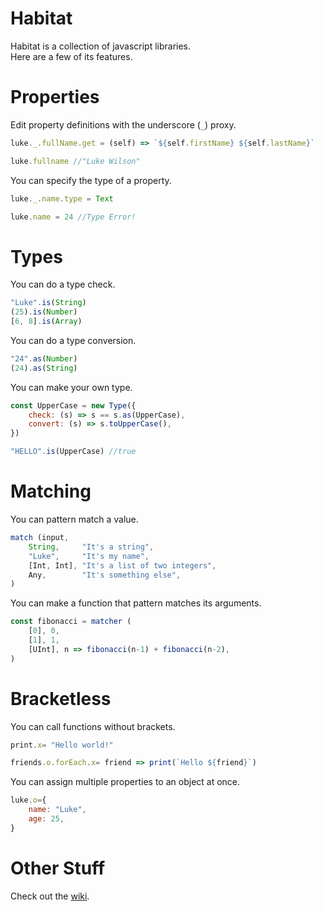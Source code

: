 # Habitat
Habitat is a collection of javascript libraries.<br>
Here are a few of its features.

# Properties
Edit property definitions with the underscore (`_`) proxy.
```js
luke._.fullName.get = (self) => `${self.firstName} ${self.lastName}`

luke.fullname //"Luke Wilson"
```

You can specify the type of a property.
```js
luke._.name.type = Text

luke.name = 24 //Type Error!
```

# Types
You can do a type check.
```js
"Luke".is(String)
(25).is(Number)
[6, 8].is(Array)
```

You can do a type conversion.
```js
"24".as(Number)
(24).as(String)
```

You can make your own type.
```js
const UpperCase = new Type({
	check: (s) => s == s.as(UpperCase),
	convert: (s) => s.toUpperCase(),
})

"HELLO".is(UpperCase) //true
```

# Matching
You can pattern match a value.
```js
match (input,
    String,     "It's a string",
    "Luke",     "It's my name",
    [Int, Int], "It's a list of two integers",
    Any,        "It's something else",
)
```

You can make a function that pattern matches its arguments.
```js
const fibonacci = matcher (
    [0], 0,
    [1], 1,
    [UInt], n => fibonacci(n-1) + fibonacci(n-2),
)
```

# Bracketless
You can call functions without brackets.
```js
print.x= "Hello world!"

friends.o.forEach.x= friend => print(`Hello ${friend}`)
```

You can assign multiple properties to an object at once.
```js
luke.o={
    name: "Luke",
    age: 25,
}
```

# Other Stuff
Check out the [wiki](https://github.com/l2wilson94/Habitat/wiki).
